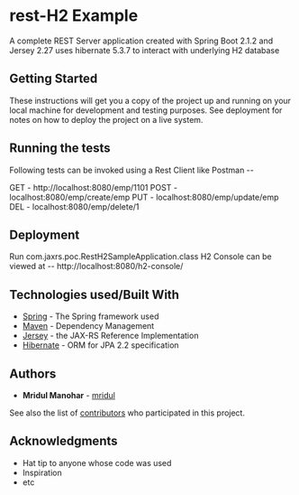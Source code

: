 # rest-H2 Example

A complete REST Server application created with Spring Boot 2.1.2 and Jersey 2.27
uses hibernate 5.3.7 to interact with underlying H2 database

## Getting Started

These instructions will get you a copy of the project up and running on your local machine for development and testing purposes.
See deployment for notes on how to deploy the project on a live system.


## Running the tests

Following tests can be invoked using a Rest Client like Postman --

GET - http://localhost:8080/emp/1101
POST - localhost:8080/emp/create/emp
PUT - localhost:8080/emp/update/emp
DEL - localhost:8080/emp/delete/1

## Deployment

Run com.jaxrs.poc.RestH2SampleApplication.class
H2 Console can be viewed at --  http://localhost:8080/h2-console/

## Technologies used/Built With

* [Spring](https://spring.io/projects/spring-boot) - The Spring framework used
* [Maven](https://maven.apache.org/) - Dependency Management
* [Jersey](https://jersey.github.io/) - the JAX-RS Reference Implementation
* [Hibernate](https://hibernate.org/orm/documentation/5.0/) - ORM for JPA 2.2 specification

## Authors

* **Mridul Manohar** - [mridul](https://github.com/mridulmanohar)

See also the list of [contributors](https://github.com/your/project/contributors) who participated in this project.

## Acknowledgments

* Hat tip to anyone whose code was used
* Inspiration
* etc

